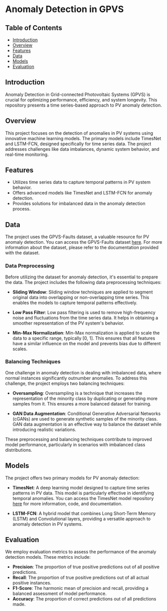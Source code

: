 # Anomaly Detection in GPVS

## Table of Contents
- [Introduction](#introduction)
- [Overview](#overview)
- [Features](#features)
- [Data](#data)
- [Models](#models)
- [Evaluation](#evaluation)

## Introduction

Anomaly Detection in Grid-connected Photovoltaic Systems (GPVS) is crucial for optimizing performance, efficiency, and system longevity. This repository presents a time series-based approach to PV anomaly detection.

## Overview

This project focuses on the detection of anomalies in PV systems using innovative machine learning models. The primary models include TimesNet and LSTM-FCN, designed specifically for time series data. The project addresses challenges like data imbalances, dynamic system behavior, and real-time monitoring.

## Features

- Utilizes time series data to capture temporal patterns in PV system behavior.
- Offers advanced models like TimesNet and LSTM-FCN for anomaly detection.
- Provides solutions for imbalanced data in the anomaly detection process.

## Data

The project uses the GPVS-Faults dataset, a valuable resource for PV anomaly detection.
You can access the GPVS-Faults dataset [here](https://data.mendeley.com/datasets/n76t439f65/1). For more information about the dataset, please refer to the documentation provided with the dataset.

### Data Preprocessing

Before utilizing the dataset for anomaly detection, it's essential to prepare the data. The project includes the following data preprocessing techniques:

- **Sliding Window**: Sliding window techniques are applied to segment original data into overlapping or non-overlapping time series. This enables the models to capture temporal patterns effectively.

- **Low Pass Filter**: Low pass filtering is used to remove high-frequency noise and fluctuations from the time series data. It helps in obtaining a smoother representation of the PV system's behavior.

- **Min-Max Normalization**: Min-Max normalization is applied to scale the data to a specific range, typically [0, 1]. This ensures that all features have a similar influence on the model and prevents bias due to different scales.

### Balancing Techniques

One challenge in anomaly detection is dealing with imbalanced data, where normal instances significantly outnumber anomalies. To address this challenge, the project employs two balancing techniques:

- **Oversampling**: Oversampling is a technique that increases the representation of the minority class by duplicating or generating more samples from it. This ensures a more balanced dataset for training.

- **GAN Data Augmentation**: Conditional Generative Adversarial Networks (cGANs) are used to generate synthetic samples of the minority class. GAN data augmentation is an effective way to balance the dataset while introducing realistic variations.

These preprocessing and balancing techniques contribute to improved model performance, particularly in scenarios with imbalanced class distributions.

## Models

The project offers two primary models for PV anomaly detection:

- **TimesNet**: A deep learning model designed to capture time series patterns in PV data. This model is particularly effective in identifying temporal anomalies. You can access the TimesNet model repository [here](https://github.com/vincenzodr/Time-Series-Library) for more information, code, and documentation.

- **LSTM-FCN**: A hybrid model that combines Long Short-Term Memory (LSTM) and Convolutional layers, providing a versatile approach to anomaly detection in PV systems.

## Evaluation

We employ evaluation metrics to assess the performance of the anomaly detection models. These metrics include:

- **Precision**: The proportion of true positive predictions out of all positive predictions.
- **Recall**: The proportion of true positive predictions out of all actual positive instances.
- **F1-Score**: The harmonic mean of precision and recall, providing a balanced assessment of model performance.
- **Accuracy**: The proportion of correct predictions out of all predictions made.

